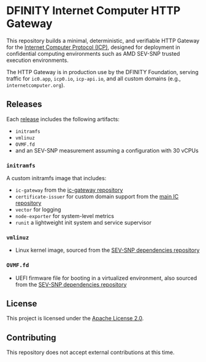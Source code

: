 # DFINITY Internet Computer HTTP Gateway

This repository builds a minimal, deterministic, and verifiable HTTP Gateway for the
[Internet Computer Protocol (ICP)](https://internetcomputer.org), designed for deployment
in confidential computing environments such as AMD SEV-SNP trusted execution environments.

The HTTP Gateway is in production use by the DFINITY Foundation, serving traffic for
`ic0.app`, `icp0.io`, `icp-api.io`, and all custom domains (e.g., `internetcomputer.org`).

## Releases

Each [release](https://github.com/dfinity/http-gateway-release/releases) includes the following artifacts:

- `initramfs`
- `vmlinuz`
- `OVMF.fd`
- and an SEV-SNP measurement assuming a configuration with 30 vCPUs

### `initramfs`

A custom initramfs image that includes:

- `ic-gateway` from the [ic-gateway repository](https://github.com/dfinity/ic-gateway)
- `certificate-issuer` for custom domain support from the [main IC repository](https://github.com/dfinity/ic/tree/master/rs/boundary_node/certificate_issuance/certificate_issuer)
- `vector` for logging
- `node-exporter` for system-level metrics
- `runit` a lightweight init system and service supervisor

### `vmlinuz`

- Linux kernel image, sourced from the [SEV-SNP dependencies repository](https://github.com/dfinity/sev-snp-deps)

### `OVMF.fd`

- UEFI firmware file for booting in a virtualized environment, also sourced from the [SEV-SNP dependencies repository](https://github.com/dfinity/sev-snp-deps)

## License

This project is licensed under the [Apache License 2.0](LICENSE).

## Contributing

This repository does not accept external contributions at this time.
